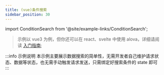 ```yaml
---
title: (vue)条件搜索
sidebar_position: 30
---
```


import ConditionSearch from '@site/example-links/ConditionSearch';

> 示例以 vue3 为例，但你还可以在 react、svelte 中使用 alova，详细请阅读 [入门指南](/tutorial/getting-started);

<ConditionSearch></ConditionSearch>

:::info 示例说明
本示例主要展示数据搜索的简单性，无需开发者自己维护请求状态、数据等状态，也无需手动触发请求发送，只需绑定好搜索条件的 state 即可
:::
